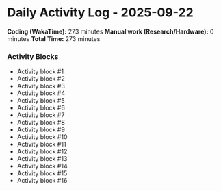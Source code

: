 # Daily Activity Log - 2025-09-22

**Coding (WakaTime):** 273 minutes
**Manual work (Research/Hardware):** 0 minutes
**Total Time:** 273 minutes

### Activity Blocks
- Activity block #1
- Activity block #2
- Activity block #3
- Activity block #4
- Activity block #5
- Activity block #6
- Activity block #7
- Activity block #8
- Activity block #9
- Activity block #10
- Activity block #11
- Activity block #12
- Activity block #13
- Activity block #14
- Activity block #15
- Activity block #16
